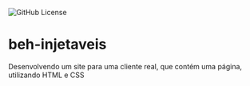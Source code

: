![GitHub License](https://img.shields.io/github/license/luizrnunes/linktree?style=for-the-badge)


# beh-injetaveis
Desenvolvendo um site para uma cliente real, que contém uma página, utilizando HTML e CSS

